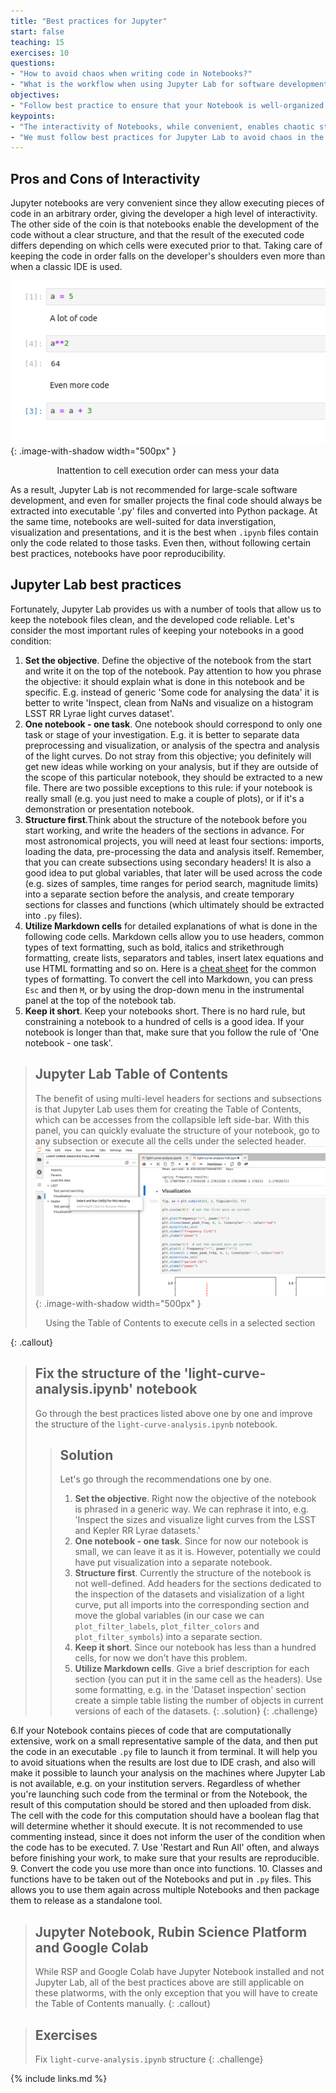 ```yaml
---
title: "Best practices for Jupyter"
start: false
teaching: 15
exercises: 10
questions:
- "How to avoid chaos when writing code in Notebooks?"
- "What is the workflow when using Jupyter Lab for software development?"
objectives:
- "Follow best practice to ensure that your Notebook is well-organized and reusable."
keypoints:
- "The interactivity of Notebooks, while convenient, enables chaotic style of software development."
- "We must follow best practices for Jupyter Lab to avoid chaos in the Notebooks."
---
```


## Pros and Cons of Interactivity
Jupyter notebooks are very convenient since they allow executing pieces of code
in an arbitrary order, giving the developer a high level of interactivity. 
The other side of the coin is that notebooks enable the development of the code
without a clear structure, and that the result of the executed code differs depending
on which cells were executed prior to that. Taking care of keeping the code in order
falls on the developer's shoulders even more than when a classic IDE is used.

![Inattention to cell execution order can mess your data](../fig/13_jupBestPractice_1_cellOrder.png){: .image-with-shadow width="500px" }
<p style="text-align: center;">Inattention to cell execution order can mess your data</p>

As a result, Jupyter Lab is not recommended for large-scale software development, 
and even for smaller projects the final code should always be extracted into executable
'.py' files and converted into Python package. At the same time, notebooks are well-suited for 
data inverstigation, visualization and presentations, and it is the best when `.ipynb` files
contain only the code related to those tasks. Even then, without following certain 
best practices, notebooks have poor reproducibility. 

## Jupyter Lab best practices

Fortunately, Jupyter Lab provides us with a number of tools that allow us
to keep the notebook files clean, and the developed code reliable. Let's consider
the most important rules of keeping your notebooks in a good condition:

1. **Set the objective**. Define the objective of the notebook from the start and write it on the top of the notebook. Pay attention
   to how you phrase the objective: it should explain what is done in this notebook and be specific. E.g. instead of generic 
   'Some code for analysing the data' it is better to write 'Inspect, clean from NaNs and visualize on a histogram LSST RR Lyrae
   light curves dataset'.
2. **One notebook - one task**. One notebook should correspond to only one task or stage of your investigation.
   E.g. it is better to separate data preprocessing and visualization, or analysis of the spectra
   and analysis of the light curves. Do not stray from this objective; you definitely will get new ideas while working on your analysis,
   but if they are outside of the scope of this particular notebook, they should be extracted to a new file.
   There are two possible exceptions to this rule: if your notebook
   is really small (e.g. you just need to make a couple of plots), or if it's a 
   demonstration or presentation notebook.
3. **Structure first**.Think about the structure of the notebook before you start working, and write the headers of the sections
   in advance. For most astronomical projects, you will need at least four sections: imports, loading the data,
   pre-processing the data and analysis itself. Remember, that you can create subsections using secondary headers!
   It is also a good idea to put global variables, that later will be used across the code (e.g. sizes of samples, time ranges for
   period search, magnitude limits) into a separate section before the analysis, and create temporary sections for classes and functions
   (which ultimately should be extracted into `.py` files).
4. **Utilize Markdown cells** for detailed explanations of what is done in the following code cells. Markdown cells
   allow you to use headers, common types of text formatting, such as bold, italics and strikethrough formatting,
   create lists, separators and tables, insert latex equations and use HTML formatting and so on. Here is a 
   [cheat sheet](https://www.kaggle.com/code/cuecacuela/the-ultimate-markdown-cheat-sheet) for the 
   common types of formatting. To convert the cell into Markdown, you can press `Esc` and then `M`, or 
   by using the drop-down menu in the instrumental panel at the top of the notebook tab.
5. **Keep it short**. Keep your notebooks short. There is no hard rule, but constraining a notebook to a hundred of cells is 
   a good idea. If your notebook is longer than that, make sure that you follow the rule of 'One notebook - one task'.

> ## Jupyter Lab Table of Contents
> The benefit of using multi-level headers for sections and subsections is that Jupyter Lab uses them for creating
> the Table of Contents, which can be accesses from the collapsible left side-bar. With this panel, you can quickly evaluate the
> structure of your notebook, go to any subsection or execute all the cells under the selected header.
> ![Using the Table of Contents to execute cells in a selected section](../fig/13_jupBestPractice_2_ToC.png){: .image-with-shadow width="500px" }
> <p style="text-align: center;">Using the Table of Contents to execute cells in a selected section</p>
{: .callout}
> ## Fix the structure of the 'light-curve-analysis.ipynb' notebook
> Go through the best practices listed above one by one and improve the structure of the `light-curve-analysis.ipynb`
> notebook.
> > ## Solution
> > Let's go through the recommendations one by one.
> > 1. **Set the objective**. Right now the objective of the notebook is phrased in a generic way. We can rephrase it into, e.g.
> >    'Inspect the sizes and visualize light curves from the LSST and Kepler RR Lyrae datasets.'
> > 2. **One notebook - one task**. Since for now our notebook is small, we can leave it as it is. However, potentially we could
> >    have put visualization into a separate notebook.
> > 3. **Structure first**. Currently the structure of the notebook is not well-defined. Add headers for the sections dedicated to the
> >    inspection of the datasets and visialization of a light curve, put all imports into the corresponding section and move the global variables
> >    (in our case we can `plot_filter_labels`, `plot_filter_colors` and `plot_filter_symbols`) into a separate section. 
> > 4. **Keep it short**. Since our notebook has less than a hundred cells, for now we don't have this problem.
> > 5. **Utilize Markdown cells**. Give a brief description for each section (you can put it in the same cell as the headers).
> >    Use some formatting, e.g. in the 'Dataset inspection' section create a simple table listing the number of objects in current versions of
> >    each of the datasets.
> {: .solution}
{: .challenge}

6.If your Notebook contains pieces of code that are computationally
   extensive, work on a small representative sample of the data,
   and then put the code in an executable `.py` file to launch it from terminal. It will help you
   to avoid situations when the results are lost due to IDE crash, and also will make it possible
   to launch your analysis on the machines where Jupyter Lab is not available, e.g. on your institution servers.
   Regardless of whether you're launching such code from the terminal or from the Notebook, the result
   of this computation should be stored and then uploaded from disk. The
   cell with the code for this computation should have a boolean flag that will determine whether it
   should execute. It is not recommended to use commenting instead, since it does not inform the user
   of the condition when the code has to be executed. 
7. Use 'Restart and Run All' often, and always before finishing your work, to make sure that
   your results are reproducible.
9. Convert the code you use more than once into functions.
10. Classes and functions have to be taken out of the Notebooks and put in `.py` files. This allows you
   to use them again across multiple Notebooks and then package them to release as a standalone tool.

> ## Jupyter Notebook, Rubin Science Platform and Google Colab
> While RSP and Google Colab have Jupyter Notebook installed and not Jupyter Lab, all of the
> best practices above are still applicable on these platworms, with the only exception that
> you will have to create the Table of Contents manually.
{: .callout}

> ## Exercises
> Fix `light-curve-analysis.ipynb` structure
{: .challenge}

{% include links.md %}
